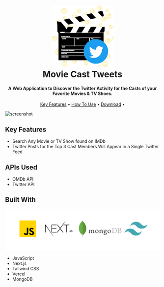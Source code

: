 
<h1 align="center">
  <br>
  <a href="https://movie-tweets.vercel.app/"><img src="public/static/images/logo.png" width="200" alt="Movie Cast Tweets" ></a>
  <br>
  Movie Cast Tweets
  <br>
</h1>

<h4 align="center">A Web Application to Discover the Twitter Activity for the Casts of your Favorite Movies & TV Shoes.</h4>



<p align="center">
  <a href="#key-features">Key Features</a> •
  <a href="#APIs-used">How To Use</a> •
  <a href="#Built-with">Download</a> •
</p>

![screenshot](public/static/images/movietweets.gif)

## Key Features

* Search Any Movie or TV Show found on IMDb
* Twitter Posts for the Top 3 Cast Members Will Appear in a Single Twitter Feed


## APIs Used

* OMDb API
* Twitter API


## Built With
![screenshot](public/static/images/techused.png)

* JavaScript
* Next.js
* Tailwind CSS
* Vercel
* MongoDB


